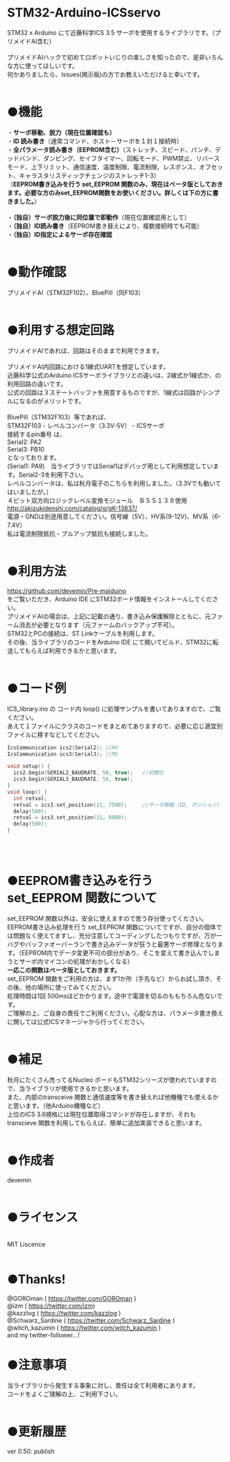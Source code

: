 # STM32-Arduino-ICSservo
STM32 x Arduino にて近藤科学ICS 3.5 サーボを使用するライブラリです。（プリメイドAI含む）
<br>
<br>プリメイドAIハックで初めてロボットいじりの楽しさを知ったので、是非いろんな方に使ってほしいです。
<br>何かありましたら、Issues(掲示板)の方でお教えいただけると幸いです。
<br>
<br>
# ●機能
・<b>サーボ移動、脱力（現在位置確認も）</b>
<br>・<b>ID 読み書き</b>（通常コマンド、ホスト－サーボを１対１接続時）
<br>・<b>全パラメータ読み書き（EEPROM含む）</b>（ストレッチ、スピード、パンチ、デッドバンド、ダンピング、セイフタイマー、回転モード、PWM禁止、リバースモード、上下リミット、通信速度、温度制限、電流制限、レスポンス、オフセット、キャラスタリスティックチェンジのストレッチ1-3）</b>
<br>（<b>EEPROM書き込みを行う set_EEPROM 関数のみ、現在はベータ版としておきます。必要な方のみset_EEPROM関数をお使いください。詳しくは下の方に書きました。</b>）
<br>
<br>・<b>（独自）サーボ脱力後に同位置で即動作</b>（現在位置確認用として）
<br>・<b>（独自）ID読み書き</b>（EEPROM書き替えにより、複数接続時でも可能）
<br>・<b>（独自）ID指定によるサーボ存在確認</b>
<br>
<br>
# ●動作確認
プリメイドAI（STM32F102）、BluePill（同F103）
<br>
<br>
# ●利用する想定回路
プリメイドAIであれば、回路はそのままで利用できます。
<br>
<br>プリメイドAI内回路における1線式UARTを想定しています。
<br>近藤科学公式のArduino ICSサーボライブラリとの違いは、2線式か1線式か、の利用回路の違いです。
<br>公式の回路は３ステートバッファを用意するものですが、1線式は回路がシンプルになるのがメリットです。
<br>
<br>BluePill（STM32F103）等であれば、
<br>STM32F103 - レベルコンバータ（3.3V-5V） - ICSサーボ
<br>接続するpin番号 は、
<br>Serial2: PA2
<br>Serial3: PB10
<br>となっております。
<br>(Serial1: PA9)　当ライブラリではSerial1はデバッグ用として利用想定しています。Serial2-3を利用下さい。
<br>レベルコンバータは、私は秋月電子のこちらを利用しました。（3.3Vでも動いてはいましたが。）
<br>４ビット双方向ロジックレベル変換モジュール　ＢＳＳ１３８使用
<br>http://akizukidenshi.com/catalog/g/gK-13837/
<br>電源・GNDは別途用意してください。信号線（5V）、HV系(9-12V)、MV系（6-7.4V）
<br>私は電流制限抵抗・プルアップ抵抗も接続しました。
<br>
<br>
# ●利用方法
https://github.com/devemin/Pre-maiduino
<br>をご覧いただき、Arduino IDE にSTM32ボード情報をインストールしてください。
<br>プリメイドAIの場合は、上記に記載の通り、書き込み保護解除とともに、元ファーム消去が必要となります（元ファームのバックアップ不可）。
<br>STM32とPCの接続は、ST Linkケーブルを利用します。
<br>その後、当ライブラリのコードをArduino IDE にて開いてビルド、STM32に転送してもらえば利用できるかと思います。
<br>
<br>
# ●コード例
ICS_library.ino の コード内 loop() に処理サンプルを書いてありますので、ご覧ください。
<br>あえて１ファイルにクラスのコードをまとめてありますので、必要に応じ適宜別ファイルに移すなどしてください。
  
```cpp
IcsCommunication ics2(Serial2); //HV
IcsCommunication ics3(Serial3); //MV

void setup() {
  ics2.begin(SERIAL2_BAUDRATE, 50, true);   //初期化
  ics3.begin(SERIAL3_BAUDRATE, 50, true);
}
void loop() {
  int retval;
  retval = ics3.set_position(11, 7500);     //サーボ移動（ID, ポジション）
  delay(500);
  retval = ics3.set_position(11, 8000);
  delay(500);
} 
```


<br>
<br>

# ●EEPROM書き込みを行う set_EEPROM 関数について
set_EEPROM 関数以外は、安全に使えますので思う存分使ってください。
<br>EEPROM書き込み処理を行う set_EEPROM 関数についてですが、自分の個体では問題なく使えてますし、充分注意してコーディングしたつもりですが、万が一バグやバッファオーバーランで書き込みデータが狂うと最悪サーボ修理となります。（EEPROM内でデータ変更不可の部分があり、そこを変えて書き込んでしまうとサーボ内マイコンの処理がおかしくなる）
<br><b>一応この関数はベータ版としておきます。</b>
<br>set_EEPROM 関数をご利用の方は、まず1か所（手先など）からお試し頂き、その後、他の場所に使ってみてください。
<br>処理時間は1回 500msほどかかります。途中で電源を切るのももちろん危ないです。
<br>ご理解の上、ご自身の責任でご利用ください。心配な方は、パラメータ書き換えに関しては公式ICSマネージャから行ってください。
<br>
<br>
# ●補足
秋月にたくさん売ってるNucleo ボードもSTM32シリーズが使われていますので、当ライブラリが使用できるかと思います。
<br>また、内部のtransceive 関数と通信速度等を書き替えれば他機種でも使えるかと思います。（他Arduino機種など）
<br>上位のICS 3.6規格には現在位置取得コマンドが存在しますが、それもtranscieve 関数を利用してもらえば、簡単に追加実装できると思います。
<br>
<br>
# ●作成者
devemin
<br>
<br>
# ●ライセンス
<br>MIT Liscence
<br>
<br>
# ●Thanks!
@GOROman         ( https://twitter.com/GOROman )
<br>@izm             ( https://twitter.com/izm)
<br>@kazzlog         ( https://twitter.com/kazzlog )
<br>@Schwarz_Sardine ( https://twitter.com/Schwarz_Sardine )
<br>@witch_kazumin   ( https://twitter.com/witch_kazumin )
<br>and my twitter-follower...!
<br>
# ●注意事項
当ライブラリから発生する事象に対し、責任は全て利用者にあります。
<br>コードをよくご理解の上、ご利用下さい。
<br>
<br>
# ●更新履歴
ver 0.50:  publish
<br>
